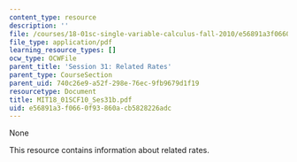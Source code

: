 ```yaml
---
content_type: resource
description: ''
file: /courses/18-01sc-single-variable-calculus-fall-2010/e56891a3f0660f93860acb5828226adc_MIT18_01SCF10_Ses31b.pdf
file_type: application/pdf
learning_resource_types: []
ocw_type: OCWFile
parent_title: 'Session 31: Related Rates'
parent_type: CourseSection
parent_uid: 740c26e9-a52f-298e-76ec-9fb9679d1f19
resourcetype: Document
title: MIT18_01SCF10_Ses31b.pdf
uid: e56891a3-f066-0f93-860a-cb5828226adc
---
```

None

This resource contains information about related rates.